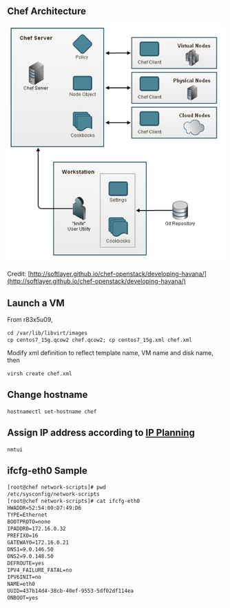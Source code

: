 ## Chef Architecture
![chef arch](images/20140105_chef_arch_sl_github_io.jpg)

Credit: [http://softlayer.github.io/chef-openstack/developing-havana/](http://softlayer.github.io/chef-openstack/developing-havana/)

## Launch a VM 
From r83x5u09,     

	cd /var/lib/libvirt/images
	cp centos7_15g.qcow2 chef.qcow2; cp centos7_15g.xml chef.xml    

Modify xml definition to reflect template name, VM name and disk name, then    

	virsh create chef.xml

## Change hostname    
	hostnamectl set-hostname chef

## Assign IP address according to [IP Planning](IPPlanning.markdown)
	nmtui

## ifcfg-eth0 Sample    
	[root@chef network-scripts]# pwd
	/etc/sysconfig/network-scripts
	[root@chef network-scripts]# cat ifcfg-eth0 
	HWADDR=52:54:00:D7:49:D6
	TYPE=Ethernet
	BOOTPROTO=none
	IPADDR0=172.16.0.32
	PREFIX0=16
	GATEWAY0=172.16.0.21
	DNS1=9.0.146.50
	DNS2=9.0.148.50
	DEFROUTE=yes
	IPV4_FAILURE_FATAL=no
	IPV6INIT=no
	NAME=eth0
	UUID=437b14d4-38cb-40ef-9553-5df02df114ea
	ONBOOT=yes

